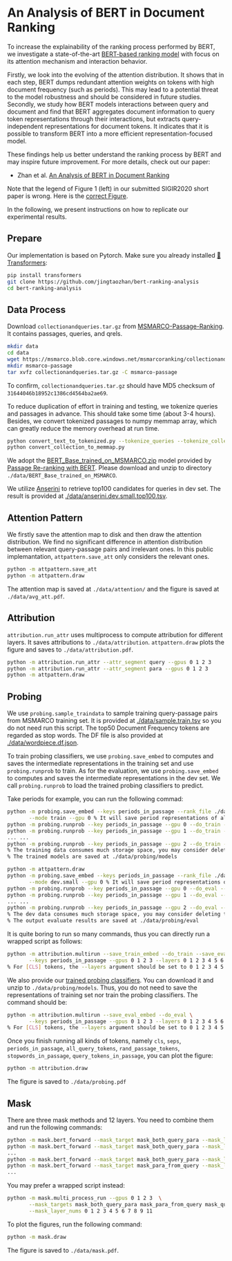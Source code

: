 # An Analysis of BERT in Document Ranking

To increase the explainability of the ranking process performed by BERT, we investigate a state-of-the-art [BERT-based ranking model](https://arxiv.org/abs/1901.04085) with focus on its attention mechanism and interaction behavior. 

Firstly, we look into the evolving of the attention distribution. It shows that in each step, BERT dumps redundant attention weights on tokens with high document frequency (such as periods). This may lead to a potential threat to the model robustness and should be considered in future studies. 
Secondly, we study how BERT models interactions between query and document and find that BERT aggregates document information to query token representations through their interactions, but extracts query-independent representations for document tokens. It indicates that it is possible to transform BERT into a more efficient representation-focused model. 

These findings help us better understand the ranking process by BERT and may inspire future improvement. For more details, check out our paper:
+ Zhan et al.  [An Analysis of BERT in Document Ranking](http://www.thuir.cn/group/~YQLiu/publications/SIGIR2020Zhan.pdf)

Note that the legend of Figure 1 (left) in our submitted SIGIR2020 short paper is wrong. Here is the [correct Figure](https://github.com/jingtaozhan/bert-ranking-analysis/blob/master/example_figures/avg_att.pdf).

In the following, we present instructions on how to replicate our experimental results.

## Prepare
Our implementation is based on Pytorch. Make sure you already installed [🤗Transformers](https://github.com/huggingface/transformers):

```bash
pip install transformers
git clone https://github.com/jingtaozhan/bert-ranking-analysis
cd bert-ranking-analysis
```

## Data Process
Download `collectionandqueries.tar.gz` from [MSMARCO-Passage-Ranking](https://github.com/microsoft/MSMARCO-Passage-Ranking). It contains passages, queries, and qrels.

```bash
mkdir data
cd data
wget https://msmarco.blob.core.windows.net/msmarcoranking/collectionandqueries.tar.gz
mkdir msmarco-passage
tar xvfz collectionandqueries.tar.gz -C msmarco-passage
```

To confirm, `collectionandqueries.tar.gz` should have MD5 checksum of `31644046b18952c1386cd4564ba2ae69`.

To reduce duplication of effort in training and testing, we tokenize queries and passages in advance. This should take some time (about 3-4 hours). Besides, we convert tokenized passages to numpy memmap array, which can greatly reduce the memory overhead at run time.

```bash
python convert_text_to_tokenized.py --tokenize_queries --tokenize_collection
python convert_collection_to_memmap.py
```

We adopt the [BERT_Base_trained_on_MSMARCO.zip](https://drive.google.com/file/d/1cyUrhs7JaCJTTu-DjFUqP6Bs4f8a6JTX/view) model provided by [Passage Re-ranking with BERT](https://github.com/nyu-dl/dl4marco-bert). Please download and unzip to directory `./data/BERT_Base_trained_on_MSMARCO`.

We utilize [Anserini](https://github.com/castorini/anserini) to retrieve top100 candidates for queries in dev set. The result is provided at [./data/anserini.dev.small.top100.tsv](https://github.com/jingtaozhan/bert-ranking-analysis/blob/master/data/anserini.dev.small.top100.tsv).

## Attention Pattern
We firstly save the attention map to disk and then draw the attention distribution. We find no significant difference in attention distribution between relevant query-passage pairs and irrelevant ones. In this public implemantation, `attpattern.save_att` only considers the relevant ones.

```bash
python -m attpattern.save_att
python -m attpattern.draw
```

The attention map is saved at `./data/attention/` and the figure is saved at `./data/avg_att.pdf`.

## Attribution
`attribution.run_attr` uses multiprocess to compute attribution for different layers. It saves attributions to `./data/attribution`. `attpattern.draw` plots the figure and saves to `./data/attribution.pdf`.

```bash
python -m attribution.run_attr --attr_segment query --gpus 0 1 2 3
python -m attribution.run_attr --attr_segment para --gpus 0 1 2 3
python -m attpattern.draw
```

## Probing
We use `probing.sample_traindata` to sample training query-passage pairs from MSMARCO training set. It is provided at [./data/sample.train.tsv](https://github.com/jingtaozhan/bert-ranking-analysis/blob/master/data/sample.train.tsv) so you do not need run this script. The top50 Document Frequency tokens are regarded as stop words. The DF file is also provided at [./data/wordpiece.df.json](https://github.com/jingtaozhan/bert-ranking-analysis/blob/master/data/wordpiece.df.json).

To train probing classifiers, we use `probing.save_embed` to computes and saves the intermediate representations in the training set and use `probing.runprob` to train. As for the evaluation, we use `probing.save_embed` to computes and saves the intermediate representations in the dev set. We call `probing.runprob` to load the trained probing classifiers to predict.

Take periods for example, you can run the following commad:

```bash
python -m probing.save_embed --keys periods_in_passage --rank_file ./data/sample.train.tsv \
       --mode train --gpu 0 % It will save period representations of all layers
python -m probing.runprob --key periods_in_passage --gpu 0 --do_train --layer 0
python -m probing.runprob --key periods_in_passage --gpu 1 --do_train --layer 1
... ...
python -m probing.runprob --key periods_in_passage --gpu 2 --do_train --layer 11
% The training data consumes much storage space, you may consider deleting them at ./data/probing/embed/train
% The trained models are saved at ./data/probing/models

python -m attpattern.draw
python -m probing.save_embed --keys periods_in_passage --rank_file ./data/anserini.dev.small.top100.tsv \
       --mode dev.small --gpu 0 % It will save period representations of all layers
python -m probing.runprob --key periods_in_passage --gpu 0 --do_eval --layer 0
python -m probing.runprob --key periods_in_passage --gpu 1 --do_eval --layer 1
... ...
python -m probing.runprob --key periods_in_passage --gpu 2 --do_eval --layer 11
% The dev data consumes much storage space, you may consider deleting them at ./data/probing/embed/dev.small
% The output evaluate results are saved at ./data/probing/eval
```

It is quite boring to run so many commands, thus you can directly run a wrapped script as follows:

```bash
python -m attribution.multirun --save_train_embed --do_train --save_eval_embed --do_eval \
       --keys periods_in_passage --gpus 0 1 2 3 --layers 0 1 2 3 4 5 6 7 8 9 10 11
% For [CLS] tokens, the --layers argument should be set to 0 1 2 3 4 5 6 7 8 9 10 11 12
```

We also provide our [trained probing classifiers](https://drive.google.com/file/d/1LN8uRk2t8T8SwfrykRneLnDXRJjBMVu_/view?usp=sharing). You can download it and unzip to `./data/probing/models`. Thus, you do not need to save the representations of training set nor train the probing classifiers. The command should be:

```bash
python -m attribution.multirun --save_eval_embed --do_eval \
       --keys periods_in_passage --gpus 0 1 2 3 --layers 0 1 2 3 4 5 6 7 8 9 10 11
% For [CLS] tokens, the --layers argument should be set to 0 1 2 3 4 5 6 7 8 9 10 11 12
```

Once you finish running all kinds of tokens, namely `cls`, `seps`, `periods_in_passage`, `all_query_tokens`, 
        `rand_passage_tokens`, `stopwords_in_passage`, `query_tokens_in_passage`, you can plot the figure:
```bash
python -m attribution.draw
```
The figure is saved to `./data/probing.pdf`

## Mask

There are three mask methods and 12 layers. You need to combine them and run the following commands:

```bash
python -m mask.bert_forward --mask_target mask_both_query_para --mask_layer_num 0 --gpu 0
python -m mask.bert_forward --mask_target mask_both_query_para --mask_layer_num 1 --gpu 1
...
python -m mask.bert_forward --mask_target mask_both_query_para --mask_layer_num 11 --gpu 2
python -m mask.bert_forward --mask_target mask_para_from_query --mask_layer_num 0 --gpu 3
...
```

You may prefer a wrapped script instead:

```bash
python -m mask.multi_process_run --gpus 0 1 2 3  \
       --mask_targets mask_both_query_para mask_para_from_query mask_query_from_para \
       --mask_layer_nums 0 1 2 3 4 5 6 7 8 9 11
```

To plot the figures, run the following command:

```bash
python -m mask.draw
```

The figure is saved to `./data/mask.pdf`.